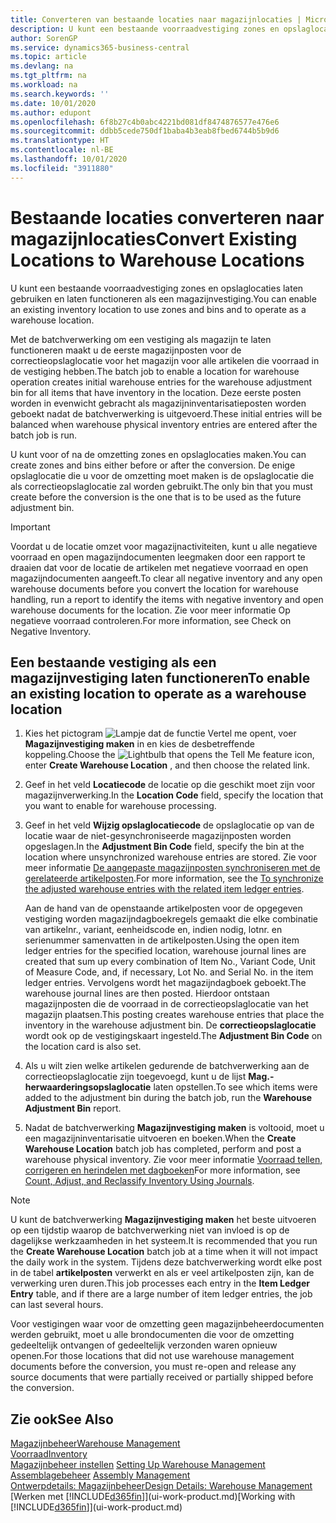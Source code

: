 ```yaml
---
title: Converteren van bestaande locaties naar magazijnlocaties | Microsoft Docs
description: U kunt een bestaande voorraadvestiging zones en opslaglocaties laten gebruiken en laten functioneren als een magazijnvestiging.
author: SorenGP
ms.service: dynamics365-business-central
ms.topic: article
ms.devlang: na
ms.tgt_pltfrm: na
ms.workload: na
ms.search.keywords: ''
ms.date: 10/01/2020
ms.author: edupont
ms.openlocfilehash: 6f8b27c4b0abc4221bd081df8474876577e476e6
ms.sourcegitcommit: ddbb5cede750df1baba4b3eab8fbed6744b5b9d6
ms.translationtype: HT
ms.contentlocale: nl-BE
ms.lasthandoff: 10/01/2020
ms.locfileid: "3911880"
---
```

# <a name="convert-existing-locations-to-warehouse-locations"></a><span data-ttu-id="78461-103">Bestaande locaties converteren naar magazijnlocaties</span><span class="sxs-lookup"><span data-stu-id="78461-103">Convert Existing Locations to Warehouse Locations</span></span>
<span data-ttu-id="78461-104">U kunt een bestaande voorraadvestiging zones en opslaglocaties laten gebruiken en laten functioneren als een magazijnvestiging.</span><span class="sxs-lookup"><span data-stu-id="78461-104">You can enable an existing inventory location to use zones and bins and to operate as a warehouse location.</span></span>  

<span data-ttu-id="78461-105">Met de batchverwerking om een vestiging als magazijn te laten functioneren maakt u de eerste magazijnposten voor de correctieopslaglocatie voor het magazijn voor alle artikelen die voorraad in de vestiging hebben.</span><span class="sxs-lookup"><span data-stu-id="78461-105">The batch job to enable a location for warehouse operation creates initial warehouse entries for the warehouse adjustment bin for all items that have inventory in the location.</span></span> <span data-ttu-id="78461-106">Deze eerste posten worden in evenwicht gebracht als magazijninventarisatieposten worden geboekt nadat de batchverwerking is uitgevoerd.</span><span class="sxs-lookup"><span data-stu-id="78461-106">These initial entries will be balanced when warehouse physical inventory entries are entered after the batch job is run.</span></span>  

<span data-ttu-id="78461-107">U kunt voor of na de omzetting zones en opslaglocaties maken.</span><span class="sxs-lookup"><span data-stu-id="78461-107">You can create zones and bins either before or after the conversion.</span></span> <span data-ttu-id="78461-108">De enige opslaglocatie die u voor de omzetting moet maken is de opslaglocatie die als correctieopslaglocatie zal worden gebruikt.</span><span class="sxs-lookup"><span data-stu-id="78461-108">The only bin that you must create before the conversion is the one that is to be used as the future adjustment bin.</span></span>  

> [!IMPORTANT]  
>  <span data-ttu-id="78461-109">Voordat u de locatie omzet voor magazijnactiviteiten, kunt u alle negatieve voorraad en open magazijndocumenten leegmaken door een rapport te draaien dat voor de locatie de artikelen met negatieve voorraad en open magazijndocumenten aangeeft.</span><span class="sxs-lookup"><span data-stu-id="78461-109">To clear all negative inventory and any open warehouse documents before you convert the location for warehouse handling, run a report to identify the items with negative inventory and open warehouse documents for the location.</span></span> <span data-ttu-id="78461-110">Zie voor meer informatie Op negatieve voorraad controleren.</span><span class="sxs-lookup"><span data-stu-id="78461-110">For more information, see Check on Negative Inventory.</span></span>  

## <a name="to-enable-an-existing-location-to-operate-as-a-warehouse-location"></a><span data-ttu-id="78461-111">Een bestaande vestiging als een magazijnvestiging laten functioneren</span><span class="sxs-lookup"><span data-stu-id="78461-111">To enable an existing location to operate as a warehouse location</span></span>  
1.  <span data-ttu-id="78461-112">Kies het pictogram ![Lampje dat de functie Vertel me opent](media/ui-search/search_small.png "Vertel me wat u wilt doen"), voer **Magazijnvestiging maken** in en kies de desbetreffende koppeling.</span><span class="sxs-lookup"><span data-stu-id="78461-112">Choose the ![Lightbulb that opens the Tell Me feature](media/ui-search/search_small.png "Tell me what you want to do") icon, enter **Create Warehouse Location** , and then choose the related link.</span></span>  
2.  <span data-ttu-id="78461-113">Geef in het veld **Locatiecode** de locatie op die geschikt moet zijn voor magazijnverwerking.</span><span class="sxs-lookup"><span data-stu-id="78461-113">In the **Location Code** field, specify the location that you want to enable for warehouse processing.</span></span>  
3.  <span data-ttu-id="78461-114">Geef in het veld **Wijzig opslaglocatiecode** de opslaglocatie op van de locatie waar de niet-gesynchroniseerde magazijnposten worden opgeslagen.</span><span class="sxs-lookup"><span data-stu-id="78461-114">In the **Adjustment Bin Code** field, specify the bin at the location where unsynchronized warehouse entries are stored.</span></span> <span data-ttu-id="78461-115">Zie voor meer informatie [De aangepaste magazijnposten synchroniseren met de gerelateerde artikelposten](inventory-how-count-adjust-reclassify.md#to-synchronize-the-adjusted-warehouse-entries-with-the-related-item-ledger-entries).</span><span class="sxs-lookup"><span data-stu-id="78461-115">For more information, see the [To synchronize the adjusted warehouse entries with the related item ledger entries](inventory-how-count-adjust-reclassify.md#to-synchronize-the-adjusted-warehouse-entries-with-the-related-item-ledger-entries).</span></span>  

    <span data-ttu-id="78461-116">Aan de hand van de openstaande artikelposten voor de opgegeven vestiging worden magazijndagboekregels gemaakt die elke combinatie van artikelnr., variant, eenheidscode en, indien nodig, lotnr. en serienummer samenvatten in de artikelposten.</span><span class="sxs-lookup"><span data-stu-id="78461-116">Using the open item ledger entries for the specified location, warehouse journal lines are created that sum up every combination of Item No., Variant Code, Unit of Measure Code, and, if necessary, Lot No. and Serial No. in the item ledger entries.</span></span> <span data-ttu-id="78461-117">Vervolgens wordt het magazijndagboek geboekt.</span><span class="sxs-lookup"><span data-stu-id="78461-117">The warehouse journal lines are then posted.</span></span> <span data-ttu-id="78461-118">Hierdoor ontstaan magazijnposten die de voorraad in de correctieopslaglocatie van het magazijn plaatsen.</span><span class="sxs-lookup"><span data-stu-id="78461-118">This posting creates warehouse entries that place the inventory in the warehouse adjustment bin.</span></span> <span data-ttu-id="78461-119">De **correctieopslaglocatie** wordt ook op de vestigingskaart ingesteld.</span><span class="sxs-lookup"><span data-stu-id="78461-119">The **Adjustment Bin Code** on the location card is also set.</span></span>  

4.  <span data-ttu-id="78461-120">Als u wilt zien welke artikelen gedurende de batchverwerking aan de correctieopslaglocatie zijn toegevoegd, kunt u de lijst **Mag.-herwaarderingsopslaglocatie** laten opstellen.</span><span class="sxs-lookup"><span data-stu-id="78461-120">To see which items were added to the adjustment bin during the batch job, run the **Warehouse Adjustment Bin** report.</span></span>  
5.  <span data-ttu-id="78461-121">Nadat de batchverwerking **Magazijnvestiging maken** is voltooid, moet u een magazijninventarisatie uitvoeren en boeken.</span><span class="sxs-lookup"><span data-stu-id="78461-121">When the **Create Warehouse Location** batch job has completed, perform and post a warehouse physical inventory.</span></span> <span data-ttu-id="78461-122">Zie voor meer informatie [Voorraad tellen, corrigeren en herindelen met dagboeken](inventory-how-count-adjust-reclassify.md)</span><span class="sxs-lookup"><span data-stu-id="78461-122">For more information, see [Count, Adjust, and Reclassify Inventory Using Journals](inventory-how-count-adjust-reclassify.md).</span></span>  

> [!NOTE]  
>  <span data-ttu-id="78461-123">U kunt de batchverwerking **Magazijnvestiging maken** het beste uitvoeren op een tijdstip waarop de batchverwerking niet van invloed is op de dagelijkse werkzaamheden in het systeem.</span><span class="sxs-lookup"><span data-stu-id="78461-123">It is recommended that you run the **Create Warehouse Location** batch job at a time when it will not impact the daily work in the system.</span></span> <span data-ttu-id="78461-124">Tijdens deze batchverwerking wordt elke post in de tabel **artikelposten** verwerkt en als er veel artikelposten zijn, kan de verwerking uren duren.</span><span class="sxs-lookup"><span data-stu-id="78461-124">This job processes each entry in the **Item Ledger Entry** table, and if there are a large number of item ledger entries, the job can last several hours.</span></span>  

 <span data-ttu-id="78461-125">Voor vestigingen waar voor de omzetting geen magazijnbeheerdocumenten werden gebruikt, moet u alle brondocumenten die voor de omzetting gedeeltelijk ontvangen of gedeeltelijk verzonden waren opnieuw openen.</span><span class="sxs-lookup"><span data-stu-id="78461-125">For those locations that did not use warehouse management documents before the conversion, you must re-open and release any source documents that were partially received or partially shipped before the conversion.</span></span>  

## <a name="see-also"></a><span data-ttu-id="78461-126">Zie ook</span><span class="sxs-lookup"><span data-stu-id="78461-126">See Also</span></span>  
[<span data-ttu-id="78461-127">Magazijnbeheer</span><span class="sxs-lookup"><span data-stu-id="78461-127">Warehouse Management</span></span>](warehouse-manage-warehouse.md)  
[<span data-ttu-id="78461-128">Voorraad</span><span class="sxs-lookup"><span data-stu-id="78461-128">Inventory</span></span>](inventory-manage-inventory.md)  
<span data-ttu-id="78461-129">[Magazijnbeheer instellen](warehouse-setup-warehouse.md)   </span><span class="sxs-lookup"><span data-stu-id="78461-129">[Setting Up Warehouse Management](warehouse-setup-warehouse.md)   </span></span>  
<span data-ttu-id="78461-130">[Assemblagebeheer](assembly-assemble-items.md)  </span><span class="sxs-lookup"><span data-stu-id="78461-130">[Assembly Management](assembly-assemble-items.md)  </span></span>  
[<span data-ttu-id="78461-131">Ontwerpdetails: Magazijnbeheer</span><span class="sxs-lookup"><span data-stu-id="78461-131">Design Details: Warehouse Management</span></span>](design-details-warehouse-management.md)  
<span data-ttu-id="78461-132">[Werken met [!INCLUDE[d365fin](includes/d365fin_md.md)]](ui-work-product.md)</span><span class="sxs-lookup"><span data-stu-id="78461-132">[Working with [!INCLUDE[d365fin](includes/d365fin_md.md)]](ui-work-product.md)</span></span>
